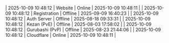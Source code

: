 | 2025-10-09 10:48:12 | Website | Online | 2025-10-09 10:48:11 |
| 2025-10-09 10:48:12 | Registration | Offline | 2025-09-09 16:40:23 |
| 2025-10-09 10:48:12 | Auth Server | Offline | 2025-08-18 09:33:31 |
| 2025-10-09 10:48:12 | Kezan (PvE) | Offline | 2025-08-03 17:58:02 |
| 2025-10-09 10:48:12 | Gurubashi (PvP) | Offline | 2025-08-23 21:44:06 |
| 2025-10-09 10:48:12 | Cloudflare | Online | 2025-10-09 10:48:11 |

